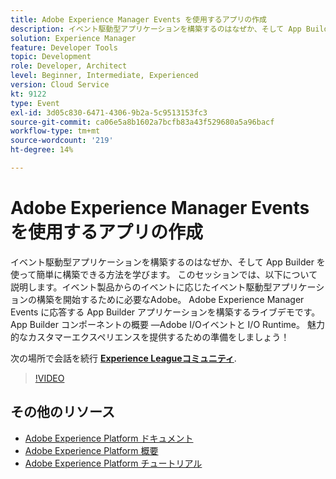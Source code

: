 ```yaml
---
title: Adobe Experience Manager Events を使用するアプリの作成
description: イベント駆動型アプリケーションを構築するのはなぜか、そして App Builder を使って簡単に構築できる方法を学びます。 このセッションの対象 — イベント製品からのイベントに応じたイベント駆動型アプリケーションの構築を開始するために必要なすべてのAdobe。 Adobe Experience Manager Events に応答する App Builder アプリケーションを構築するライブデモです。 App Builder コンポーネントの概要 —Adobe I/Oイベントと I/O Runtime。 魅力的なカスタマーエクスペリエンスを提供するための準備をしましょう！
solution: Experience Manager
feature: Developer Tools
topic: Development
role: Developer, Architect
level: Beginner, Intermediate, Experienced
version: Cloud Service
kt: 9122
type: Event
exl-id: 3d05c830-6471-4306-9b2a-5c9513153fc3
source-git-commit: ca06e5a8b1602a7bcfb83a43f529680a5a96bacf
workflow-type: tm+mt
source-wordcount: '219'
ht-degree: 14%

---
```


# Adobe Experience Manager Events を使用するアプリの作成

イベント駆動型アプリケーションを構築するのはなぜか、そして App Builder を使って簡単に構築できる方法を学びます。 このセッションでは、以下について説明します。イベント製品からのイベントに応じたイベント駆動型アプリケーションの構築を開始するために必要なAdobe。 Adobe Experience Manager Events に応答する App Builder アプリケーションを構築するライブデモです。 App Builder コンポーネントの概要 —Adobe I/Oイベントと I/O Runtime。 魅力的なカスタマーエクスペリエンスを提供するための準備をしましょう！

次の場所で会話を続行 **[Experience Leagueコミュニティ](https://adobe.ly/3ipjs8p)**.

>[!VIDEO](https://video.tv.adobe.com/v/337566/?quality=12&learn=on&hidetitle=true)

## その他のリソース

- [Adobe Experience Platform ドキュメント](https://experienceleague.adobe.com/docs/experience-platform.html?lang=ja)
- [Adobe Experience Platform 概要](https://experienceleague.adobe.com/docs/experience-platform/landing/home.html?lang=ja)
- [Adobe Experience Platform チュートリアル](https://experienceleague.adobe.com/docs/platform-learn/tutorials/overview.html?lang=ja)

